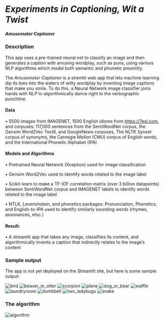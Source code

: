# _Experiments in Captioning, Wit a Twist_
##### Amusemater Captioner


### Description

This app uses a pre-trained neural net to classify an image and then generates a caption with amusing wordplay, such as puns, using various NLP algorithms which model both semantic and phonetic proximity.

The _Amusemeter Captioner_ is a stremlit web app that lets machine learning dip its toes into the waters of witty wordplay by inventing image captions that make you smile. To do this, a Neural Network image classifier joins hands with NLP to algorithmically dance right to the verbographic punchline.

####  Data
• 5500 images from IMAGENET, 1500 English idioms from https://7esl.com, and corpuses: 117,000 sentences from the  SentiWordNet corpus, the Gensim Word2Vec Text8, and GoogleNews corpuses, The NLTK Synset corpus of synonyms, the Carnegie Mellon (CMU) corpus of English words, and the International Phonetic Alphabet (IPA)

#### Models and Algorithms
• Pretrained Neural Network (Xception) used for image classification

• Gensim Word2Vec used to identify words related to the image label

• Scikit-learn to make a TF-IDF correlation matrix (over 3 billion datapoints) between SentiWordNet corpus and IMAGENET labels to identify words related to the image label

• NTLK, Levenshstein, and phonetics packages: Pronunciation, Phonetics, and English-to-IPA used to identify similarly sounding words (rhymes, assonances, etsc.)

#### Result:
• A streamlit app that takes any image, classifiies its content, and algorithmically invents a caption that indirectly relates to the image’s content


### Sample output
The app is not yet deployed on the Streamlit site, but here is some sample output:

![bird](sample_output/bird.png)
![beaver_or_otter](sample_output/beaver_or_otter.png)
![scorpion](sample_output/scorpion.png)
![plane](sample_output/plane.png)
![dog_or_bear](sample_output/dog_or_bear.png)
![waffle](sample_output/waffle.png)
![laundryroom](sample_output/laundryroom.png)
![dumbbell](sample_output/dumbbell.png)
![two_ladybugs](sample_output/two_ladybugs.png)
![snake](sample_output/snake.png)


### The algorithm

![algorithm](algorithm_diagram.png)
